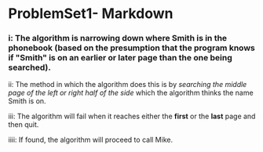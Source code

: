 # ProblemSet1- Markdown

### i: The algorithm is narrowing down where Smith is in the phonebook (based on the presumption that the program knows if "Smith" is on an earlier or later page than the one being searched).
ii: The method in which the algorithm does this is by *searching the middle page of the left or right half of the side* which the algorithm thinks the name Smith is on.

iii: The algorithm will fail when it reaches either the **first** or the **last** page and then quit.

iiii: If found, the algorithm will proceed to call Mike.
